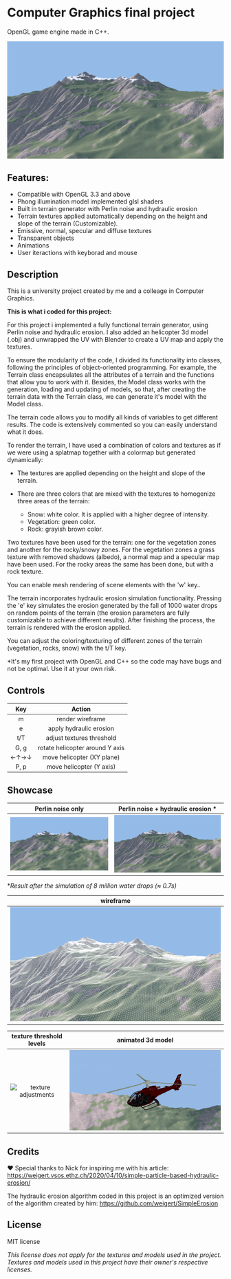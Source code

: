 # Computer Graphics final project
OpenGL game engine made in C++.

![noise+erosion img](/media/noise+erosion.png)

## Features:
- Compatible with OpenGL 3.3 and above 
- Phong illumination model implemented glsl shaders
- Built in terrain generator with Perlin noise and hydraulic erosion
- Terrain textures applied automatically depending on the height and slope of the terrain (Customizable).
- Emissive, normal, specular and diffuse textures
- Transparent objects
- Animations
- User iteractions with keyborad and mouse

## Description 
This is a university project created by me and a colleage in Computer Graphics.

**This is what i coded for this project:**

For this project i implemented a fully functional terrain generator, using Perlin noise and hydraulic erosion.
I also added an helicopter 3d model (.obj) and unwrapped the UV with Blender to create a UV map and apply the textures.

To ensure the modularity of the code, I divided its functionality into classes, following the principles of object-oriented programming. For example, the Terrain class encapsulates all the attributes of a terrain and the functions that allow you to work with it. Besides, the Model class works with the generation, loading and updating of models, so that, after creating the terrain data with the Terrain class, we can generate it's model with the Model class.  

The terrain code allows you to modify all kinds of variables to get different results. The code is extensively commented so you can easily understand what it does.

To render the terrain, I have used a combination of colors and textures as if we were using a splatmap together with a colormap but generated dynamically:

- The textures are applied depending on the height and slope of the terrain.
- There are three colors that are mixed with the textures to homogenize three areas of the terrain:

  - Snow: white color. It is applied with a higher degree of intensity.
  - Vegetation: green color.
  - Rock: grayish brown color.
  
Two textures have been used for the terrain: one for the vegetation zones and another for the rocky/snowy zones. For the vegetation zones a grass texture with removed shadows (albedo), a normal map and a specular map have been used. For the rocky areas the same has been done, but with a rock texture.

You can enable mesh rendering of scene elements with the 'w' key..

The terrain incorporates hydraulic erosion simulation functionality. Pressing the 'e' key simulates the erosion generated by the fall of 1000 water drops on random points of the terrain (the erosion parameters are fully customizable to achieve different results). After finishing the process, the terrain is rendered with the erosion applied.

You can adjust the coloring/texturing of different zones of the terrain (vegetation, rocks, snow) with the t/T key.

*It's my first project with OpenGL and C++ so the code may have bugs and not be optimal. Use it at your own risk.

## Controls

| Key   |             Action              | 
| :---: | :------------------------------:|
| m     | render wireframe                |
| e     | apply hydraulic erosion         | 
| t/T   | adjust textures threshold       | 
| G, g  | rotate helicopter around Y axis | 
| ←↑→↓  | move helicopter (XY plane)      | 
| P, p  | move helicopter (Y axis)        | 

## Showcase


| Perlin noise only | Perlin noise + hydraulic erosion * | 
| :---------: | :------------------------:|
| ![only noise img](/media/only-noise.png)  | ![noise+erosion img](/media/noise+erosion.png)  |

 **Result after the simulation of 8 million water drops (≈ 0.7s)*

|   wireframe   |
| :------------------------: |
| ![noise+erosion img](/media/wireframe.png) |

| texture threshold levels | animated 3d model  | 
| :---------: | :------------------------:|
| ![texture adjustments](/media/textures.gif)  | ![animated 3d model img](/media/3dmodel.gif)  |

## Credits

❤️ Special thanks to Nick for inspiring me with his article: https://weigert.vsos.ethz.ch/2020/04/10/simple-particle-based-hydraulic-erosion/

The hydraulic erosion algorithm coded in this project is an optimized version
of the algorithm created by him: https://github.com/weigert/SimpleErosion

## License

MIT license

*This license does not apply for the textures and models used in the project. Textures and models used in this project have their owner's respective licenses.*





